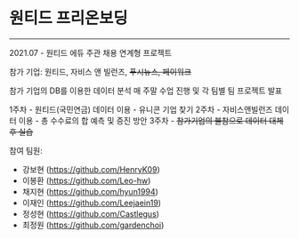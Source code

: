 # 원티드 프리온보딩
---

2021.07 - 원티드 에듀 주관 채용 연계형 프로젝트

참가 기업: 원티드, 자비스 앤 빌런즈, ~~푸시뉴스, 페이워크~~

참가 기업의 DB를 이용한 데이터 분석 
매 주말 수업 진행 및 각 팀별 팀 프로젝트 발표

1주차 - 원티드(국민연금) 데이터 이용 - 유니콘 기업 찾기
2주차 - 자비스앤빌런즈 데이터 이용 - 총 수수료의 합 예측 및 증진 방안
3주차 - ~~참가기업의 불참으로 데이터 대체 후 실습~~

참여 팀원:
- 강보현 (https://github.com/HenryK09)
- 이봉환 (https://github.com/Leo-hw)
- 채지현 (https://github.com/hyun1994)
- 이재인 (https://github.com/Leejaein19)
- 정성현 (https://github.com/Castlegus)
- 최정원 (https://github.com/gardenchoi)
